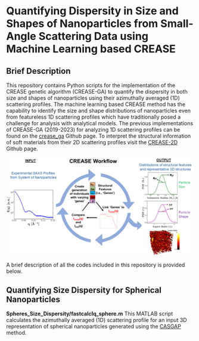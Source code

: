 Quantifying Dispersity in Size and Shapes of Nanoparticles from Small-Angle Scattering Data using Machine Learning based CREASE
=======================================================================================================================================

Brief Description  
----------------------------------------------------------

This repository contains Python scripts for the implementation of the CREASE genetic algorithm (CREASE-GA) to quantify the dispersity in both size and shapes of nanoparticles using their azimuthally averaged (1D) scattering profiles. The machine learning based CREASE method has the capability to identify the size and shape distributions of nanoparticles even from featureless 1D scattering profiles which have traditionally posed a challenge for analysis with analytical models. The previous implementations of CREASE-GA (2019-2023) for analyzing 1D scattering profiles can be found on the [crease_ga](https://github.com/arthijayaraman-lab/crease_ga) Github page. To interpret the structural information of soft materials from their 2D scattering profiles visit the [CREASE-2D](https://github.com/arthijayaraman-lab/CREASE-2D) Github page.   

![Alt text](docs/CREASE_README_Slide.png)

A brief description of all the codes included in this repository is provided below.

Quantifying Size Dispersity for Spherical Nanoparticles
----------------------------------------------------------

**Spheres_Size_Dispersity/fastcalcIq_sphere.m** This MATLAB script calculates the azimuthally averaged (1D) scattering profile for an input 3D representation of spherical nanoparticles generated using the [CASGAP](https://github.com/arthijayaraman-lab/casgap) method.  



